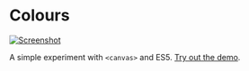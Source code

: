 # Colours

[![Screenshot](https://robhardwick.github.com/colours/screenshot.png)](https://robhardwick.github.com/colours/)

A simple experiment with ```<canvas>``` and ES5. [Try out the demo](https://robhardwick.github.com/colours/).
